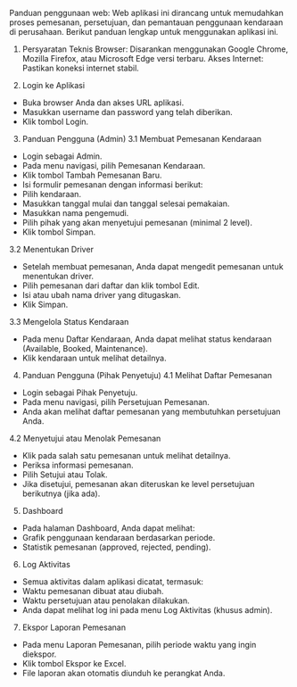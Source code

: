 Panduan penggunaan web:
Web aplikasi ini dirancang untuk memudahkan proses pemesanan, persetujuan, dan pemantauan penggunaan kendaraan di perusahaan. Berikut panduan lengkap untuk menggunakan aplikasi ini.

1. Persyaratan Teknis
Browser: Disarankan menggunakan Google Chrome, Mozilla Firefox, atau Microsoft Edge versi terbaru.
Akses Internet: Pastikan koneksi internet stabil.

2. Login ke Aplikasi
- Buka browser Anda dan akses URL aplikasi.
- Masukkan username dan password yang telah diberikan.
- Klik tombol Login.

3. Panduan Pengguna (Admin)
3.1 Membuat Pemesanan Kendaraan
- Login sebagai Admin.
- Pada menu navigasi, pilih Pemesanan Kendaraan.
- Klik tombol Tambah Pemesanan Baru.
- Isi formulir pemesanan dengan informasi berikut:
- Pilih kendaraan.
- Masukkan tanggal mulai dan tanggal selesai pemakaian.
- Masukkan nama pengemudi.
- Pilih pihak yang akan menyetujui pemesanan (minimal 2 level).
- Klik tombol Simpan.

3.2 Menentukan Driver
- Setelah membuat pemesanan, Anda dapat mengedit pemesanan untuk menentukan driver.
- Pilih pemesanan dari daftar dan klik tombol Edit.
- Isi atau ubah nama driver yang ditugaskan.
- Klik Simpan.

3.3 Mengelola Status Kendaraan
- Pada menu Daftar Kendaraan, Anda dapat melihat status kendaraan (Available, Booked, Maintenance).
- Klik kendaraan untuk melihat detailnya.

4. Panduan Pengguna (Pihak Penyetuju)
4.1 Melihat Daftar Pemesanan
- Login sebagai Pihak Penyetuju.
- Pada menu navigasi, pilih Persetujuan Pemesanan.
- Anda akan melihat daftar pemesanan yang membutuhkan persetujuan Anda.

4.2 Menyetujui atau Menolak Pemesanan
- Klik pada salah satu pemesanan untuk melihat detailnya.
- Periksa informasi pemesanan.
- Pilih Setujui atau Tolak.
- Jika disetujui, pemesanan akan diteruskan ke level persetujuan berikutnya (jika ada).

5. Dashboard
- Pada halaman Dashboard, Anda dapat melihat:
- Grafik penggunaan kendaraan berdasarkan periode.
- Statistik pemesanan (approved, rejected, pending).

6. Log Aktivitas
- Semua aktivitas dalam aplikasi dicatat, termasuk:
- Waktu pemesanan dibuat atau diubah.
- Waktu persetujuan atau penolakan dilakukan.
- Anda dapat melihat log ini pada menu Log Aktivitas (khusus admin).

7. Ekspor Laporan Pemesanan
- Pada menu Laporan Pemesanan, pilih periode waktu yang ingin diekspor.
- Klik tombol Ekspor ke Excel.
- File laporan akan otomatis diunduh ke perangkat Anda.

